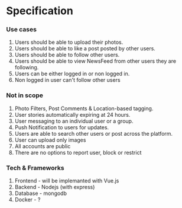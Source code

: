 # Specification

### Use cases
1.  Users should be able to upload their photos.
2.  Users should be able to like a post posted by other users.
3.  Users should be able to follow other users.
4.  Users should be able to view NewsFeed from other users they are following.
5.  Users can be either logged in or non logged in.
6.  Non logged in user can't follow other users

### Not in scope
1.  Photo Filters, Post Comments & Location-based tagging.
2.  User stories automatically expiring at 24 hours.
3.  User messaging to an individual user or a group.
4.  Push Notification to users for updates.
5.  Users are able to search other users or post across the platform.
6.  User can upload only images
7.  All accounts are public
8.  There are no options to report user, block or restrict


### Tech & Frameworks
1. Frontend - will be implemanted with Vue.js
2. Backend - Nodejs (with express)
3. Database - mongodb
4. Docker - ?
